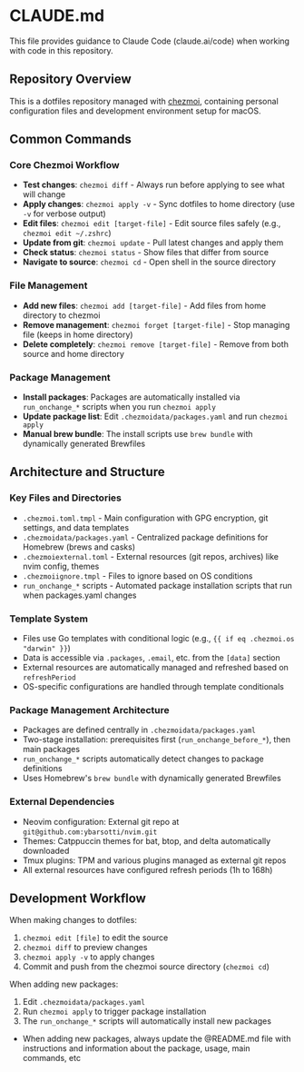 # CLAUDE.md

This file provides guidance to Claude Code (claude.ai/code) when working with code in this repository.

## Repository Overview

This is a dotfiles repository managed with [chezmoi](https://github.com/twpayne/chezmoi), containing personal configuration files and development environment setup for macOS.

## Common Commands

### Core Chezmoi Workflow
- **Test changes**: `chezmoi diff` - Always run before applying to see what will change
- **Apply changes**: `chezmoi apply -v` - Sync dotfiles to home directory (use `-v` for verbose output)
- **Edit files**: `chezmoi edit [target-file]` - Edit source files safely (e.g., `chezmoi edit ~/.zshrc`)
- **Update from git**: `chezmoi update` - Pull latest changes and apply them
- **Check status**: `chezmoi status` - Show files that differ from source
- **Navigate to source**: `chezmoi cd` - Open shell in the source directory

### File Management
- **Add new files**: `chezmoi add [target-file]` - Add files from home directory to chezmoi
- **Remove management**: `chezmoi forget [target-file]` - Stop managing file (keeps in home directory)
- **Delete completely**: `chezmoi remove [target-file]` - Remove from both source and home directory

### Package Management
- **Install packages**: Packages are automatically installed via `run_onchange_*` scripts when you run `chezmoi apply`
- **Update package list**: Edit `.chezmoidata/packages.yaml` and run `chezmoi apply`
- **Manual brew bundle**: The install scripts use `brew bundle` with dynamically generated Brewfiles

## Architecture and Structure

### Key Files and Directories
- `.chezmoi.toml.tmpl` - Main configuration with GPG encryption, git settings, and data templates
- `.chezmoidata/packages.yaml` - Centralized package definitions for Homebrew (brews and casks)
- `.chezmoiexternal.toml` - External resources (git repos, archives) like nvim config, themes
- `.chezmoiignore.tmpl` - Files to ignore based on OS conditions
- `run_onchange_*` scripts - Automated package installation scripts that run when packages.yaml changes

### Template System
- Files use Go templates with conditional logic (e.g., `{{ if eq .chezmoi.os "darwin" }}`)
- Data is accessible via `.packages`, `.email`, etc. from the `[data]` section
- External resources are automatically managed and refreshed based on `refreshPeriod`
- OS-specific configurations are handled through template conditionals

### Package Management Architecture
- Packages are defined centrally in `.chezmoidata/packages.yaml`
- Two-stage installation: prerequisites first (`run_onchange_before_*`), then main packages
- `run_onchange_*` scripts automatically detect changes to package definitions
- Uses Homebrew's `brew bundle` with dynamically generated Brewfiles

### External Dependencies
- Neovim configuration: External git repo at `git@github.com:ybarsotti/nvim.git`
- Themes: Catppuccin themes for bat, btop, and delta automatically downloaded
- Tmux plugins: TPM and various plugins managed as external git repos
- All external resources have configured refresh periods (1h to 168h)

## Development Workflow

When making changes to dotfiles:
1. `chezmoi edit [file]` to edit the source
2. `chezmoi diff` to preview changes
3. `chezmoi apply -v` to apply changes
4. Commit and push from the chezmoi source directory (`chezmoi cd`)

When adding new packages:
1. Edit `.chezmoidata/packages.yaml`
2. Run `chezmoi apply` to trigger package installation
3. The `run_onchange_*` scripts will automatically install new packages
- When adding new packages, always update the @README.md file with instructions and information about the package, usage, main commands, etc
